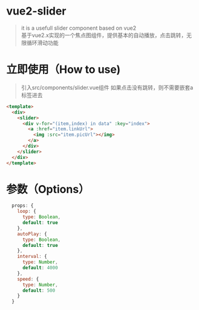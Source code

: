 # vue2-slider

> it is a usefull slider component based on vue2<br/>基于vue2.x实现的一个焦点图组件，提供基本的自动播放，点击跳转，无限循环滑动功能

# 立即使用（How to use)
> 引入src/components/slider.vue组件
> 如果点击没有跳转，则不需要嵌套a标签进去
```html
<template>
  <div>
    <slider>
      <div v-for="(item,index) in data" :key="index">
        <a :href="item.linkUrl">
          <img :src="item.picUrl"></img>
        </a>
      </div>
    </slider>
  </div>
</template>
```
# 参数（Options）
```javascript
  props: {
    loop: {
      type: Boolean,
      default: true
    },
    autoPlay: {
      type: Boolean,
      default: true
    },
    interval: {
      type: Number,
      default: 4000
    },
    speed: {
      type: Number,
      default: 500
    }
  }
```
